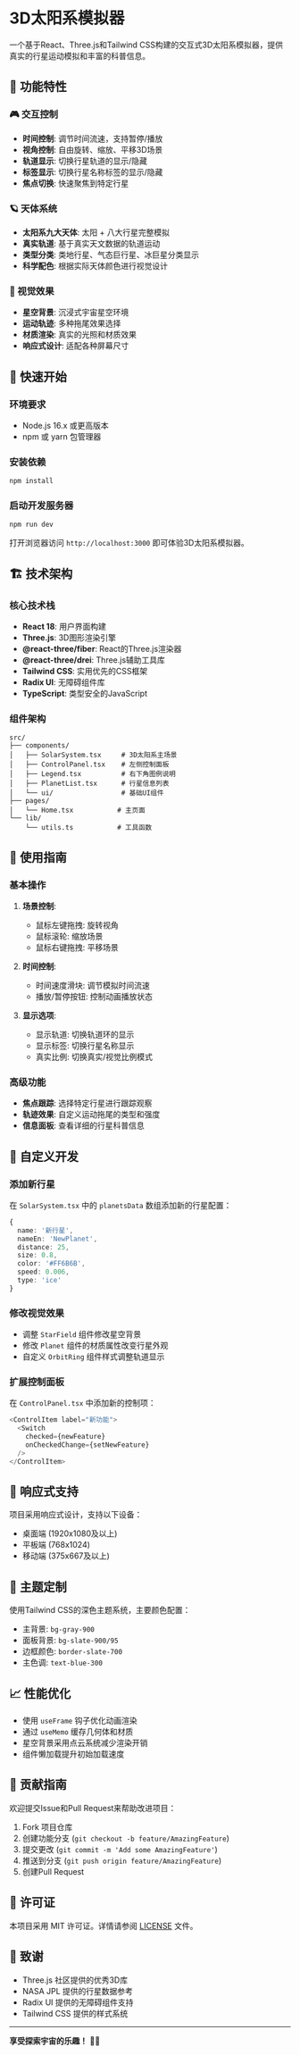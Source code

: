 # 3D太阳系模拟器

一个基于React、Three.js和Tailwind CSS构建的交互式3D太阳系模拟器，提供真实的行星运动模拟和丰富的科普信息。

## 🌟 功能特性

### 🎮 交互控制
- **时间控制**: 调节时间流速，支持暂停/播放
- **视角控制**: 自由旋转、缩放、平移3D场景
- **轨道显示**: 切换行星轨道的显示/隐藏
- **标签显示**: 切换行星名称标签的显示/隐藏
- **焦点切换**: 快速聚焦到特定行星

### 🪐 天体系统
- **太阳系九大天体**: 太阳 + 八大行星完整模拟
- **真实轨道**: 基于真实天文数据的轨道运动
- **类型分类**: 类地行星、气态巨行星、冰巨星分类显示
- **科学配色**: 根据实际天体颜色进行视觉设计

### 🎨 视觉效果
- **星空背景**: 沉浸式宇宙星空环境
- **运动轨迹**: 多种拖尾效果选择
- **材质渲染**: 真实的光照和材质效果
- **响应式设计**: 适配各种屏幕尺寸

## 🚀 快速开始

### 环境要求
- Node.js 16.x 或更高版本
- npm 或 yarn 包管理器

### 安装依赖
```bash
npm install
```

### 启动开发服务器
```bash
npm run dev
```

打开浏览器访问 `http://localhost:3000` 即可体验3D太阳系模拟器。

## 🏗️ 技术架构

### 核心技术栈
- **React 18**: 用户界面构建
- **Three.js**: 3D图形渲染引擎
- **@react-three/fiber**: React的Three.js渲染器
- **@react-three/drei**: Three.js辅助工具库
- **Tailwind CSS**: 实用优先的CSS框架
- **Radix UI**: 无障碍组件库
- **TypeScript**: 类型安全的JavaScript

### 组件架构
```
src/
├── components/
│   ├── SolarSystem.tsx     # 3D太阳系主场景
│   ├── ControlPanel.tsx    # 左侧控制面板
│   ├── Legend.tsx          # 右下角图例说明
│   ├── PlanetList.tsx      # 行星信息列表
│   └── ui/                 # 基础UI组件
├── pages/
│   └── Home.tsx           # 主页面
└── lib/
    └── utils.ts           # 工具函数
```

## 🎯 使用指南

### 基本操作
1. **场景控制**: 
   - 鼠标左键拖拽: 旋转视角
   - 鼠标滚轮: 缩放场景
   - 鼠标右键拖拽: 平移场景

2. **时间控制**:
   - 时间速度滑块: 调节模拟时间流速
   - 播放/暂停按钮: 控制动画播放状态

3. **显示选项**:
   - 显示轨道: 切换轨道环的显示
   - 显示标签: 切换行星名称显示
   - 真实比例: 切换真实/视觉比例模式

### 高级功能
- **焦点跟踪**: 选择特定行星进行跟踪观察
- **轨迹效果**: 自定义运动拖尾的类型和强度
- **信息面板**: 查看详细的行星科普信息

## 🔧 自定义开发

### 添加新行星
在 `SolarSystem.tsx` 中的 `planetsData` 数组添加新的行星配置：

```typescript
{
  name: '新行星',
  nameEn: 'NewPlanet',
  distance: 25,
  size: 0.8,
  color: '#FF6B6B',
  speed: 0.006,
  type: 'ice'
}
```

### 修改视觉效果
- 调整 `StarField` 组件修改星空背景
- 修改 `Planet` 组件的材质属性改变行星外观
- 自定义 `OrbitRing` 组件样式调整轨道显示

### 扩展控制面板
在 `ControlPanel.tsx` 中添加新的控制项：

```typescript
<ControlItem label="新功能">
  <Switch
    checked={newFeature}
    onCheckedChange={setNewFeature}
  />
</ControlItem>
```

## 📱 响应式支持

项目采用响应式设计，支持以下设备：
- 桌面端 (1920x1080及以上)
- 平板端 (768x1024)
- 移动端 (375x667及以上)

## 🎨 主题定制

使用Tailwind CSS的深色主题系统，主要颜色配置：
- 主背景: `bg-gray-900`
- 面板背景: `bg-slate-900/95`
- 边框颜色: `border-slate-700`
- 主色调: `text-blue-300`

## 📈 性能优化

- 使用 `useFrame` 钩子优化动画渲染
- 通过 `useMemo` 缓存几何体和材质
- 星空背景采用点云系统减少渲染开销
- 组件懒加载提升初始加载速度

## 🤝 贡献指南

欢迎提交Issue和Pull Request来帮助改进项目：

1. Fork 项目仓库
2. 创建功能分支 (`git checkout -b feature/AmazingFeature`)
3. 提交更改 (`git commit -m 'Add some AmazingFeature'`)
4. 推送到分支 (`git push origin feature/AmazingFeature`)
5. 创建Pull Request

## 📄 许可证

本项目采用 MIT 许可证。详情请参阅 [LICENSE](LICENSE) 文件。

## 🙏 致谢

- Three.js 社区提供的优秀3D库
- NASA JPL 提供的行星数据参考
- Radix UI 提供的无障碍组件支持
- Tailwind CSS 提供的样式系统

---

**享受探索宇宙的乐趣！** 🚀✨
